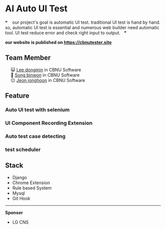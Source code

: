 # AI Auto UI Test

&#10077; &nbsp;&nbsp; our project's goal is automatic UI test. traditional UI test is hand by hand. so, automatic UI test is essential and numerous web builder need automatic tool. UI test reduce error and check right input to output.&nbsp;&nbsp; &#10078;    

  
**our website is published on https://cbnutester.site**
## Team Member  
&emsp; &#128570; [Lee dongmin](https://github.com/NKIWI0310) in CBNU Software  
&emsp; &#128585; [Song binwon](https://github.com/binwon-Song) in CBNU Software  
&emsp; &#128528; [Jeon jonghoon](https://github.com/jjh6593) in CBNU Software  
## Feature
### Auto UI test with selenium
### UI Component Recording Extension
### Auto test case detecting
### test scheduler

## Stack
- Django
- Chrome Extension 
- Rule based System 
- Mysql
- Git Hook

---
**Sponser**
- LG CNS
